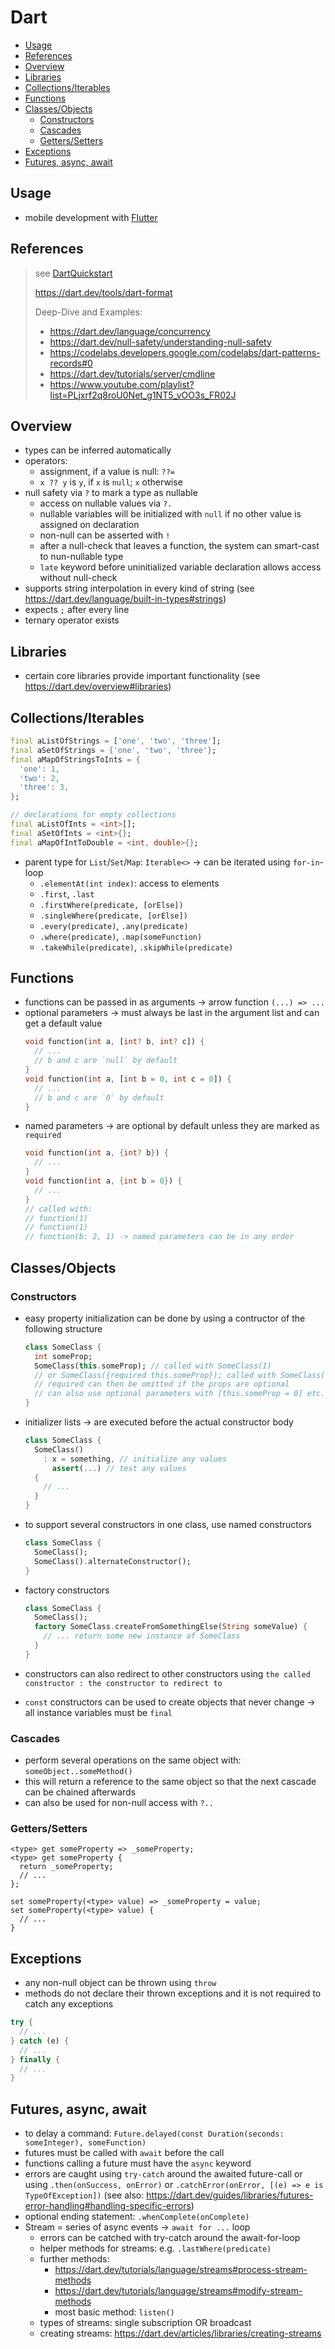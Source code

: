 # Dart

- [Usage](#usage)
- [References](#references)
- [Overview](#overview)
- [Libraries](#libraries)
- [Collections/Iterables](#collectionsiterables)
- [Functions](#functions)
- [Classes/Objects](#classesobjects)
  - [Constructors](#constructors)
  - [Cascades](#cascades)
  - [Getters/Setters](#getterssetters)
- [Exceptions](#exceptions)
- [Futures, async, await](#futures-async-await)

## Usage

- mobile development with [Flutter](./Flutter.md)

## References

> see [DartQuickstart](./DartQuickstart.md#referenzen)
>
> https://dart.dev/tools/dart-format
>
> Deep-Dive and Examples:
>
> - https://dart.dev/language/concurrency
> - https://dart.dev/null-safety/understanding-null-safety
> - https://codelabs.developers.google.com/codelabs/dart-patterns-records#0
> - https://dart.dev/tutorials/server/cmdline
> - https://www.youtube.com/playlist?list=PLjxrf2q8roU0Net_g1NT5_vOO3s_FR02J

## Overview

- types can be inferred automatically
- operators:
  - assignment, if a value is null: `??=`
  - `x ?? y` is `y`, if `x` is `null`; `x` otherwise
- null safety via `?` to mark a type as nullable
  - access on nullable values via `?.`
  - nullable variables will be initialized with `null` if no other value is assigned on declaration
  - non-null can be asserted with `!`
  - after a null-check that leaves a function, the system can smart-cast to nun-nullable type
  - `late` keyword before uninitialized variable declaration allows access without null-check
- supports string interpolation in every kind of string (see https://dart.dev/language/built-in-types#strings)
- expects `;` after every line
- ternary operator exists

## Libraries

- certain core libraries provide important functionality (see https://dart.dev/overview#libraries)

## Collections/Iterables

```dart
final aListOfStrings = ['one', 'two', 'three'];
final aSetOfStrings = {'one', 'two', 'three'};
final aMapOfStringsToInts = {
  'one': 1,
  'two': 2,
  'three': 3,
};

// declarations for empty collections
final aListOfInts = <int>[];
final aSetOfInts = <int>{};
final aMapOfIntToDouble = <int, double>{};
```

- parent type for `List`/`Set`/`Map`: `Iterable<>` -> can be iterated using `for-in`-loop
  - `.elementAt(int index)`: access to elements
  - `.first`, `.last`
  - `.firstWhere(predicate, [orElse])`
  - `.singleWhere(predicate, [orElse])`
  - `.every(predicate)`, `.any(predicate)`
  - `.where(predicate)`, `.map(someFunction)`
  - `.takeWhile(predicate)`, `.skipWhile(predicate)`

## Functions

- functions can be passed in as arguments -> arrow function `(...) => ...`
- optional parameters -> must always be last in the argument list and can get a default value
  ```dart
  void function(int a, [int? b, int? c]) {
    // ...
    // b and c are `null` by default
  }
  void function(int a, [int b = 0, int c = 0]) {
    // ...
    // b and c are `0` by default
  }
  ```
- named parameters -> are optional by default unless they are marked as `required`
  ```dart
  void function(int a, {int? b}) {
    // ...
  }
  void function(int a, {int b = 0}) {
    // ...
  }
  // called with:
  // function(1)
  // function(1)
  // function(b: 2, 1) -> named parameters can be in any order
  ```

## Classes/Objects

### Constructors

- easy property initialization can be done by using a contructor of the following structure
  ```dart
  class SomeClass {
    int someProp;
    SomeClass(this.someProp); // called with SomeClass(1)
    // or SomeClass({required this.someProp}); called with SomeClass(someProp: 1)
    // required can then be omitted if the props are optional
    // can also use optional parameters with [this.someProp = 0] etc.
  }
  ```
- initializer lists -> are executed before the actual constructor body
  ```dart
  class SomeClass {
    SomeClass()
      : x = something, // initialize any values
        assert(...) // test any values
    {
      // ...
    }
  }
  ```
- to support several constructors in one class, use named constructors
  ```dart
  class SomeClass {
    SomeClass();
    SomeClass().alternateConstructor();
  }
  ```
- factory constructors
  ```dart
  class SomeClass {
    SomeClass();
    factory SomeClass.createFromSomethingElse(String someValue) {
      // ... return some new instance of SomeClass
    }
  }
  ```

- constructors can also redirect to other constructors using `the called constructor : the constructor to redirect to`
- `const` constructors can be used to create objects that never change -> all instance variables must be `final`

### Cascades

- perform several operations on the same object with: `someObject..someMethod()`
- this will return a reference to the same object so that the next cascade can be chained afterwards
- can also be used for non-null access with `?..`

### Getters/Setters

```
<type> get someProperty => _someProperty;
<type> get someProperty {
  return _someProperty;
  // ...
};

set someProperty(<type> value) => _someProperty = value;
set someProperty(<type> value) {
  // ...
}
```

## Exceptions

- any non-null object can be thrown using `throw`
- methods do not declare their thrown exceptions and it is not required to catch any exceptions

```dart
try {
  // ...
} catch (e) {
  // ...
} finally {
  // ...
}
```

## Futures, async, await

- to delay a command: `Future.delayed(const Duration(seconds: someInteger), someFunction)`
- futures must be called with `await` before the call
- functions calling a future must have the `async` keyword
- errors are caught using `try-catch` around the awaited future-call or using `.then(onSuccess, onError)` or `.catchError(onError, [(e) => e is TypeOfException])` (see also: https://dart.dev/guides/libraries/futures-error-handling#handling-specific-errors)
- optional ending statement: `.whenComplete(onComplete)`
- Stream = series of async events -> `await for ...` loop
  - errors can be catched with try-catch around the await-for-loop
  - helper methods for streams: e.g. `.lastWhere(predicate)`
  - further methods:
    - https://dart.dev/tutorials/language/streams#process-stream-methods
    - https://dart.dev/tutorials/language/streams#modify-stream-methods
    - most basic method: `listen()`
  - types of streams: single subscription OR broadcast
  - creating streams: https://dart.dev/articles/libraries/creating-streams
